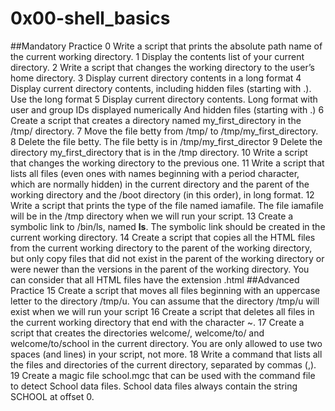 # 0x00-shell_basics
##Mandatory Practice
0 Write a script that prints the absolute path name of the current working directory.
1 Display the contents list of your current directory.
2 Write a script that changes the working directory to the user’s home directory.
3 Display current directory contents in a long format
4 Display current directory contents, including hidden files (starting with .). Use the long format
5 Display current directory contents.
  	  Long format
	  with user and group IDs displayed numerically
	  And hidden files (starting with .)
6 Create a script that creates a directory named my_first_directory in the /tmp/ directory.
7 Move the file betty from /tmp/ to /tmp/my_first_directory.
8 Delete the file betty. The file betty is in /tmp/my_first_director
9 Delete the directory my_first_directory that is in the /tmp directory.
10 Write a script that changes the working directory to the previous one.
11 Write a script that lists all files (even ones with names beginning with a period character, which are normally hidden) in the current directory and the parent of the working directory and the /boot directory (in this order), in long format.
12 Write a script that prints the type of the file named iamafile. The file iamafile will be in the /tmp directory when we will run your script.
13 Create a symbolic link to /bin/ls, named __ls__. The symbolic link should be created in the current working directory.
14 Create a script that copies all the HTML files from the current working directory to the parent of the working directory, but only copy files that did not exist in the parent of the working directory or were newer than the versions in the parent of the working directory.
You can consider that all HTML files have the extension .html
##Advanced Practice
15 Create a script that moves all files beginning with an uppercase letter to the directory /tmp/u.
You can assume that the directory /tmp/u will exist when we will run your script
16 Create a script that deletes all files in the current working directory that end with the character ~.
17 Create a script that creates the directories welcome/, welcome/to/ and welcome/to/school in the current directory.
You are only allowed to use two spaces (and lines) in your script, not more.
18 Write a command that lists all the files and directories of the current directory, separated by commas (,).
19 Create a magic file school.mgc that can be used with the command file to detect School data files. School data files always contain the string SCHOOL at offset 0.